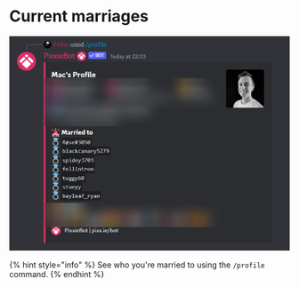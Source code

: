 # Current marriages

![](../../../.gitbook/assets/pixxie_marriage.png)

{% hint style="info" %}
See who you're married to using the `/profile` command.
{% endhint %}
